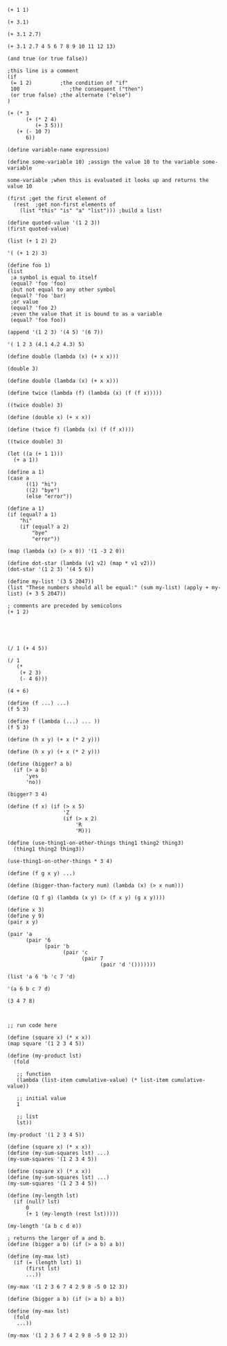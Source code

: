 ~~~~ {.bher test_id="0"}
(+ 1 1)
~~~~

~~~~ {test_id="1"}
(+ 3.1)
~~~~

~~~~ {test_id="2"}
(+ 3.1 2.7)
~~~~

~~~~ {test_id="3"}
(+ 3.1 2.7 4 5 6 7 8 9 10 11 12 13)
~~~~

~~~~ {test_id="4"}
(and true (or true false))
~~~~

~~~~ {test_id="5"}
;this line is a comment
(if
 (= 1 2)         ;the condition of "if"
 100                ;the consequent ("then")
 (or true false) ;the alternate ("else")
)
~~~~

~~~~ {test_id="6"}
(+ (* 3
      (+ (* 2 4)
         (+ 3 5)))
   (+ (- 10 7)
      6))
~~~~

~~~~ {.norun test_id="7"}
(define variable-name expression)
~~~~

~~~~ {test_id="8"}
(define some-variable 10) ;assign the value 10 to the variable some-variable

some-variable ;when this is evaluated it looks up and returns the value 10
~~~~

~~~~ {test_id="9"}
(first ;get the first element of
  (rest  ;get non-first elements of
    (list "this" "is" "a" "list"))) ;build a list!
~~~~

~~~~ {test_id="10"}
(define quoted-value '(1 2 3))
(first quoted-value)
~~~~

~~~~ {test_id="11"}
(list (+ 1 2) 2)
~~~~

~~~~ {test_id="12"}
'( (+ 1 2) 3)
~~~~

~~~~ {test_id="13"}
(define foo 1)
(list
 ;a symbol is equal to itself
 (equal? 'foo 'foo)
 ;but not equal to any other symbol
 (equal? 'foo 'bar)
 ;or value
 (equal? 'foo 2)
 ;even the value that it is bound to as a variable
 (equal? 'foo foo))
~~~~

~~~~ {test_id="14"}
(append '(1 2 3) '(4 5) '(6 7))
~~~~

~~~~ {test_id="15"}
'( 1 2 3 (4.1 4.2 4.3) 5)
~~~~

~~~~ {test_id="16"}
(define double (lambda (x) (+ x x)))

(double 3)
~~~~

~~~~ {test_id="17"}
(define double (lambda (x) (+ x x)))

(define twice (lambda (f) (lambda (x) (f (f x)))))

((twice double) 3)
~~~~

~~~~ {test_id="18"}
(define (double x) (+ x x))

(define (twice f) (lambda (x) (f (f x))))

((twice double) 3)
~~~~

~~~~ {test_id="19"}
(let ((a (+ 1 1)))
  (+ a 1))
~~~~

~~~~ {test_id="20"}
(define a 1)
(case a
      ((1) "hi")
      ((2) "bye")
      (else "error"))
~~~~

~~~~ {test_id="21"}
(define a 1)
(if (equal? a 1)
    "hi"
    (if (equal? a 2)
        "bye"
        "error"))
~~~~

~~~~ {test_id="22"}
(map (lambda (x) (> x 0)) '(1 -3 2 0))
~~~~

~~~~ {test_id="23"}
(define dot-star (lambda (v1 v2) (map * v1 v2)))
(dot-star '(1 2 3) '(4 5 6))
~~~~

~~~~ {test_id="24"}
(define my-list '(3 5 2047))
(list "These numbers should all be equal:" (sum my-list) (apply + my-list) (+ 3 5 2047))
~~~~

~~~~ {test_id="25"}
; comments are preceded by semicolons 
(+ 1 2)
~~~~

~~~~ {test_id="26"}
~~~~

~~~~ {test_id="27"}
~~~~

~~~~ {test_id="28"}
~~~~

~~~~ {test_id="29"}
~~~~

~~~~ {test_id="30"}
(/ 1 (+ 4 5))
~~~~

~~~~ {test_id="31"}
(/ 1
   (*
    (+ 2 3)
    (- 4 6)))
~~~~

~~~~ {.shouldfail test_id="32"}
(4 + 6)
~~~~

~~~~ {test_id="33"}
(define (f ...) ...)
(f 5 3)
~~~~

~~~~ {test_id="34"}
(define f (lambda (...) ... ))
(f 5 3)
~~~~

~~~~ {test_id="35"}
(define (h x y) (+ x (* 2 y)))
~~~~

~~~~ {test_id="36"}
(define (h x y) (+ x (* 2 y)))
~~~~

~~~~ {test_id="37"}
(define (bigger? a b)
  (if (> a b)
      'yes
      'no))

(bigger? 3 4)
~~~~

~~~~ {test_id="38"}
(define (f x) (if (> x 5)
                  'Z
                  (if (> x 2)
                      'R
                      'M)))
~~~~

~~~~ {test_id="39"}
(define (use-thing1-on-other-things thing1 thing2 thing3)
  (thing1 thing2 thing3))

(use-thing1-on-other-things * 3 4)
~~~~

~~~~ {test_id="40"}
(define (f g x y) ...)
~~~~

~~~~ {.norun test_id="41"}
(define (bigger-than-factory num) (lambda (x) (> x num)))
~~~~

~~~~ {test_id="42"}
(define (Q f g) (lambda (x y) (> (f x y) (g x y))))
~~~~

~~~~ {test_id="43"}
(define x 3)
(define y 9)
(pair x y)
~~~~

~~~~ {test_id="44"}
(pair 'a
      (pair '6
            (pair 'b
                  (pair 'c
                        (pair 7
                              (pair 'd '()))))))
~~~~

~~~~ {test_id="45"}
(list 'a 6 'b 'c 7 'd)
~~~~

~~~~ {test_id="46"}
'(a 6 b c 7 d)
~~~~

~~~~ {.shouldfail test_id="47"}
(3 4 7 8)
~~~~

~~~~ {test_id="48"}
~~~~

~~~~ {test_id="49"}
~~~~

~~~~ {test_id="50"}
;; run code here
~~~~

~~~~ {test_id="51"}
(define (square x) (* x x))
(map square '(1 2 3 4 5))
~~~~

~~~~ {test_id="52"}
(define (my-product lst)
  (fold

   ;; function
   (lambda (list-item cumulative-value) (* list-item cumulative-value))

   ;; initial value
   1

   ;; list
   lst))

(my-product '(1 2 3 4 5))
~~~~

~~~~ {test_id="53"}
(define (square x) (* x x))
(define (my-sum-squares lst) ...)
(my-sum-squares '(1 2 3 4 5))
~~~~

~~~~ {test_id="54"}
(define (square x) (* x x))
(define (my-sum-squares lst) ...)
(my-sum-squares '(1 2 3 4 5))
~~~~

~~~~ {test_id="55"}
(define (my-length lst)
  (if (null? lst)
      0
      (+ 1 (my-length (rest lst)))))

(my-length '(a b c d e))
~~~~

~~~~ {test_id="56"}
; returns the larger of a and b.
(define (bigger a b) (if (> a b) a b))

(define (my-max lst)
  (if (= (length lst) 1)
      (first lst)
      ...))

(my-max '(1 2 3 6 7 4 2 9 8 -5 0 12 3))
~~~~

~~~~ {test_id="57"}
(define (bigger a b) (if (> a b) a b))

(define (my-max lst) 
  (fold
   ...))

(my-max '(1 2 3 6 7 4 2 9 8 -5 0 12 3))
~~~~
